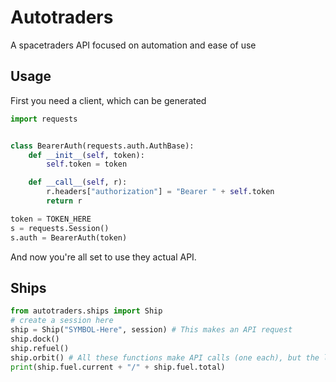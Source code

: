 # Autotraders
A spacetraders API focused on automation and ease of use
## Usage
First you need a client, which can be generated 
```python
import requests


class BearerAuth(requests.auth.AuthBase):
    def __init__(self, token):
        self.token = token

    def __call__(self, r):
        r.headers["authorization"] = "Bearer " + self.token
        return r

token = TOKEN_HERE
s = requests.Session()
s.auth = BearerAuth(token)
```
And now you're all set to use they actual API.

## Ships

```python
from autotraders.ships import Ship
# create a session here
ship = Ship("SYMBOL-Here", session) # This makes an API request
ship.dock()
ship.refuel()
ship.orbit() # All these functions make API calls (one each), but the line below doesn't
print(ship.fuel.current + "/" + ship.fuel.total)
```
